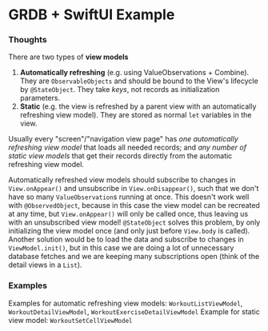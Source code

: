 #  GRDB + SwiftUI Example

### Thoughts

There are two types of **view models**
1. **Automatically refreshing** (e.g. using ValueObservations + Combine). They are `ObservableObjects` and should be bound to the View's lifecycle by `@StateObject`. They take *keys*, not records as initialization parameters.
2. **Static** (e.g. the view is refreshed by a parent view with an automatically refreshing view model). They are stored as normal `let` variables in the view.

Usually every "screen"/"navigation view page" has *one automatically refreshing view model* that loads all needed records; and *any number of static view models* that get their records directly from the automatic refreshing view model.

Automatically refreshed view models should subscribe to changes in `View.onAppear()` and unsubscribe in `View.onDisappear()`, such that we don't have so many `ValueObservation`s running at once. This doesn't work well with `@ObservedObject`, because in this case the view model can be recreated at any time, but `View.onAppear()` will only be called once, thus leaving us with an unsubscribed view model! `@StateObject` solves this problem, by only initializing the view model once (and only just before `View.body` is called). Another solution would be to load the data and subscribe to changes in `ViewModel.init()`, but in this case we are doing a lot of unnecessary database fetches and we are keeping many subscriptions open (think of the detail views in a `List`).

### Examples

Examples for automatic refreshing view models: `WorkoutListViewModel`,  `WorkoutDetailViewModel`,  `WorkoutExerciseDetailViewModel`
Example for static view model: `WorkoutSetCellViewModel`
